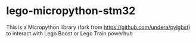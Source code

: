 # lego-micropython-stm32

This is a Micropython library (fork from https://github.com/undera/pylgbst) to interact with Lego Boost or Lego Train powerhub
